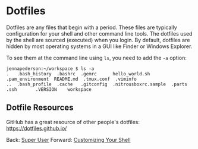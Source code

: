 # Dotfiles

Dotfiles are any files that begin with a period. These files are typically configuration for your shell and other command line tools. The dotfiles used by the shell are sourced (executed) when you login. By default, dotfiles are hidden by most operating systems in a GUI like Finder or Windows Explorer.

To see them at the command line using `ls`, you need to add the `-a` option:
```
jennapederson:~/workspace $ ls -a
.   .bash_history  .bashrc  .gemrc      hello_world.sh        .pam_environment  README.md  .tmux.conf  .viminfo
..  .bash_profile  .cache   .gitconfig  .nitrousboxrc.sample  .parts            .ssh       .VERSION    workspace
```

## Dotfile Resources

GitHub has a great resource of other people's dotfiles: https://dotfiles.github.io/

Back: [Super User](13_super_user.md)
Forward: [Customizing Your Shell](15_shell_customization.md)
